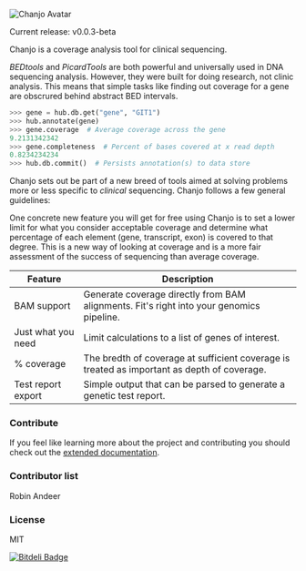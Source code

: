 ![Chanjo Avatar](https://raw.github.com/robinandeer/chanjo2/master/assets/chanjo_logo.png)

Current release: v0.0.3-beta

Chanjo is a coverage analysis tool for clinical sequencing.

*BEDtools* and *PicardTools* are both powerful and universally used in DNA sequencing analysis. However, they were built for doing research, not clinic analysis. This means that simple tasks like finding out coverage for a gene are obscrured behind abstract BED intervals.

```python
>>> gene = hub.db.get("gene", "GIT1")
>>> hub.annotate(gene)
>>> gene.coverage  # Average coverage across the gene
9.2131342342
>>> gene.completeness  # Percent of bases covered at x read depth
0.8234234234
>>> hub.db.commit()  # Persists annotation(s) to data store
```

Chanjo sets out be part of a new breed of tools aimed at solving problems more or less specific to *clinical* sequencing. Chanjo follows a few general guidelines:

One concrete new feature you will get for free using Chanjo is to set a lower limit for what you consider acceptable coverage and determine what percentage of each element (gene, transcript, exon) is covered to that degree. This is a new way of looking at coverage and is a more fair assessment of the success of sequencing than average coverage.

| Feature            | Description   |
| ------------------ | ------------- |
| BAM support        | Generate coverage directly from BAM alignments. Fit's right into your genomics pipeline. |
| Just what you need | Limit calculations to a list of genes of interest. |
| % coverage         | The bredth of coverage at sufficient coverage is treated as important as depth of coverage. |
| Test report export | Simple output that can be parsed to generate a genetic test report. |

### Contribute
If you feel like learning more about the project and contributing you should check out the [extended documentation](https://chanjo.readthedocs.org/en/latest/).

### Contributor list
Robin Andeer

### License
MIT


[![Bitdeli Badge](https://d2weczhvl823v0.cloudfront.net/robinandeer/chanjo/trend.png)](https://bitdeli.com/free "Bitdeli Badge")


